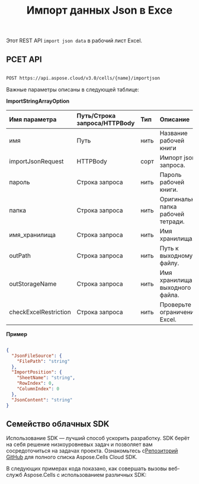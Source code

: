 ﻿---
title: Импорт данных Json в Exce
second_title: Documen
linktitle: Импорт Jso
type: docs
url: /ru/import-json-data-into-excel/
aliases: [ /import/json/]
keywords: Import Json data into Excel
description: Aspose.Cells Cloud REST API поддерживает импорт строковых массивов данных в файлы Excel. SDK поддерживает различные языки разработки, включая Android, C#, Go, Java, NodeJS, Perl, PHP, Python, Ruby и Swift.
weight: 40
kwords: Excel, Office Облако, REST API, Электронная таблица, PDF, CSV, Json, Markdown, Импорт данных Json в Excel
---
Этот REST API `import json data` в рабочий лист Excel.

## РСЕT API

```bash

POST https://api.aspose.cloud/v3.0/cells/{name}/importjson

```

Важные параметры описаны в следующей таблице:

**ImportStringArrayOption**

|Имя параметра| Путь/Строка запроса/HTTPBody|Тип|Описание|
|:- |:- |:- |:- |
| имя| Путь| нить| Название рабочей книги|
| importJsonRequest| HTTPBody| сорт| Импорт json-запроса.|
| пароль| Строка запроса| нить| Пароль рабочей книги.|
| папка| Строка запроса| нить| Оригинальная папка рабочей тетради.|
| имя_хранилища| Строка запроса| нить| Имя хранилища.|
| outPath| Строка запроса| нить| Путь к выходному файлу.|
|outStorageName| Строка запроса| нить| Имя хранилища выходного файла.|
| checkExcelRestriction| Строка запроса| нить| Проверьте ограничение Excel.|

**Пример**

```json

{
  "JsonFileSource": {
    "FilePath": "string"
  },
  "ImportPosition": {
    "SheetName": "string",
    "RowIndex": 0,
    "ColumnIndex": 0
  },
  "JsonContent": "string"
}

```

## Семейство облачных SDK

 Использование SDK — лучший способ ускорить разработку. SDK берёт на себя решение низкоуровневых задач и позволяет вам сосредоточиться на задачах проекта. Ознакомьтесь с[Репозиторий GitHub](https://github.com/aspose-cells-cloud) для полного списка Aspose.Cells Cloud SDK.

В следующих примерах кода показано, как совершать вызовы веб-служб Aspose.Cells с использованием различных SDK:
